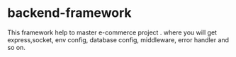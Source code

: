 # backend-framework
This framework  help to master e-commerce project . where you will get express,socket, env config, database config, middleware, error handler and so on.
